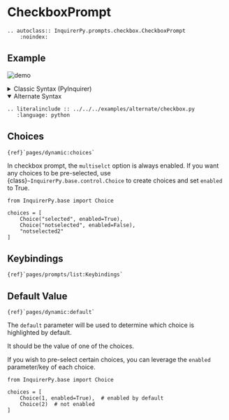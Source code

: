 # CheckboxPrompt

```{eval-rst}
.. autoclass:: InquirerPy.prompts.checkbox.CheckboxPrompt
    :noindex:
```

## Example

![demo](https://assets.kazhala.me/InquirerPy/checkbox.gif)

<details>
  <summary>Classic Syntax (PyInquirer)</summary>

```{eval-rst}
.. literalinclude :: ../../../examples/classic/checkbox.py
   :language: python
```

</details>

<details open>
  <summary>Alternate Syntax</summary>

```{eval-rst}
.. literalinclude :: ../../../examples/alternate/checkbox.py
   :language: python
```

</details>

## Choices

```{seealso}
{ref}`pages/dynamic:choices`
```

In checkbox prompt, the `multiselct` option is always enabled. If you want any choices to be pre-selected,
use {class}`~InquirerPy.base.control.Choice` to create choices and set `enabled` to True.

```{code-block} python
from InquirerPy.base import Choice

choices = [
    Choice("selected", enabled=True),
    Choice("notselected", enabled=False),
    "notselected2"
]
```

## Keybindings

```{seealso}
{ref}`pages/prompts/list:Keybindings`
```

## Default Value

```{seealso}
{ref}`pages/dynamic:default`
```

The `default` parameter will be used to determine which choice is highlighted by default.

It should be the value of one of the choices.

If you wish to pre-select certain choices, you can leverage the `enabled` parameter/key of each choice.

```{code-block} python
from InquirerPy.base import Choice

choices = [
    Choice(1, enabled=True),  # enabled by default
    Choice(2)  # not enabled
]
```
